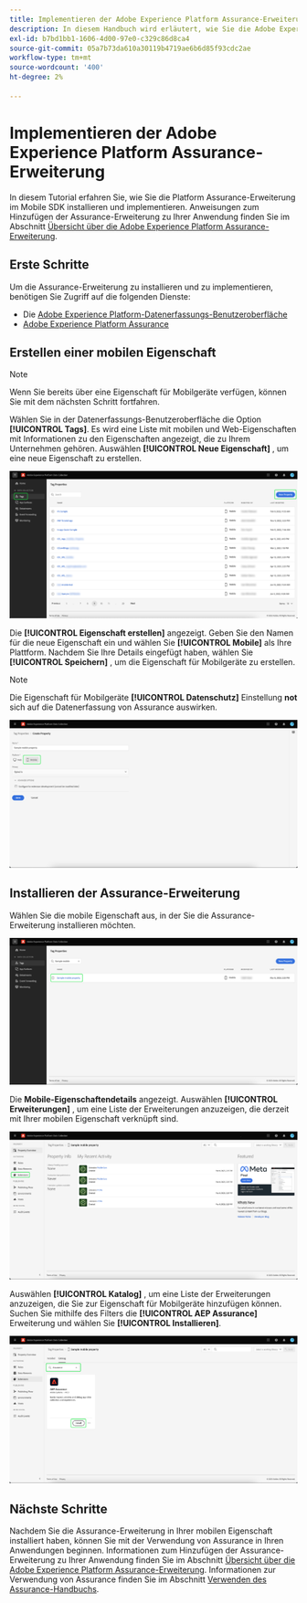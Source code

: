 ```yaml
---
title: Implementieren der Adobe Experience Platform Assurance-Erweiterung
description: In diesem Handbuch wird erläutert, wie Sie die Adobe Experience Platform Assurance-Erweiterung implementieren und installieren.
exl-id: b7bd1bb1-1606-4d00-97e0-c329c86d8ca4
source-git-commit: 05a7b73da610a30119b4719ae6b6d85f93cdc2ae
workflow-type: tm+mt
source-wordcount: '400'
ht-degree: 2%

---
```


# Implementieren der Adobe Experience Platform Assurance-Erweiterung

In diesem Tutorial erfahren Sie, wie Sie die Platform Assurance-Erweiterung im Mobile SDK installieren und implementieren. Anweisungen zum Hinzufügen der Assurance-Erweiterung zu Ihrer Anwendung finden Sie im Abschnitt [Übersicht über die Adobe Experience Platform Assurance-Erweiterung](https://developer.adobe.com/client-sdks/documentation/platform-assurance-sdk/#add-the-aep-assurance-extension-to-your-app).

## Erste Schritte

Um die Assurance-Erweiterung zu installieren und zu implementieren, benötigen Sie Zugriff auf die folgenden Dienste:

- Die [Adobe Experience Platform-Datenerfassungs-Benutzeroberfläche](https://experience.adobe.com/#/data-collection/)
- [Adobe Experience Platform Assurance](https://experience.adobe.com/assurance)

## Erstellen einer mobilen Eigenschaft

>[!NOTE]
>
>Wenn Sie bereits über eine Eigenschaft für Mobilgeräte verfügen, können Sie mit dem nächsten Schritt fortfahren.

Wählen Sie in der Datenerfassungs-Benutzeroberfläche die Option **[!UICONTROL Tags]**. Es wird eine Liste mit mobilen und Web-Eigenschaften mit Informationen zu den Eigenschaften angezeigt, die zu Ihrem Unternehmen gehören. Auswählen **[!UICONTROL Neue Eigenschaft]** , um eine neue Eigenschaft zu erstellen.

![Die Schaltfläche &quot;Neue Eigenschaft&quot;ist hervorgehoben und zeigt an, was Sie zum Erstellen einer neuen Eigenschaft auswählen](./images/implement-assurance/create-new-property.png)

Die **[!UICONTROL Eigenschaft erstellen]** angezeigt. Geben Sie den Namen für die neue Eigenschaft ein und wählen Sie **[!UICONTROL Mobile]** als Ihre Plattform. Nachdem Sie Ihre Details eingefügt haben, wählen Sie **[!UICONTROL Speichern]** , um die Eigenschaft für Mobilgeräte zu erstellen.

>[!NOTE]
>
>Die Eigenschaft für Mobilgeräte **[!UICONTROL Datenschutz]** Einstellung **not** sich auf die Datenerfassung von Assurance auswirken.

![Die Seite Eigenschaft erstellen wird angezeigt. Hier können Sie Informationen zu Ihrer mobilen Eigenschaft einfügen.](./images/implement-assurance/create-property.png)

## Installieren der Assurance-Erweiterung

Wählen Sie die mobile Eigenschaft aus, in der Sie die Assurance-Erweiterung installieren möchten.

![Die Seite Tag-Eigenschaften wird angezeigt, wobei die ausgewählte Eigenschaft für Mobilgeräte hervorgehoben ist.](./images/implement-assurance/select-mobile-property.png)

Die **Mobile-Eigenschaftendetails** angezeigt. Auswählen **[!UICONTROL Erweiterungen]** , um eine Liste der Erweiterungen anzuzeigen, die derzeit mit Ihrer mobilen Eigenschaft verknüpft sind.

![Die Detailseite für die mobile Eigenschaft wird angezeigt. Es werden Informationen zu den letzten Aktivitäten angezeigt. Die Registerkarte Erweiterungen wird hervorgehoben.](./images/implement-assurance/tag-properties.png)

Auswählen **[!UICONTROL Katalog]** , um eine Liste der Erweiterungen anzuzeigen, die Sie zur Eigenschaft für Mobilgeräte hinzufügen können. Suchen Sie mithilfe des Filters die **[!UICONTROL AEP Assurance]** Erweiterung und wählen Sie **[!UICONTROL Installieren]**.

![Der Erweiterungskatalog wird angezeigt. Die Erweiterung &quot;Assurance&quot;wird gefiltert und angezeigt, wobei die Schaltfläche &quot;Installieren&quot;hervorgehoben ist.](./images/implement-assurance/assurance-extension.png)

## Nächste Schritte

Nachdem Sie die Assurance-Erweiterung in Ihrer mobilen Eigenschaft installiert haben, können Sie mit der Verwendung von Assurance in Ihren Anwendungen beginnen. Informationen zum Hinzufügen der Assurance-Erweiterung zu Ihrer Anwendung finden Sie im Abschnitt [Übersicht über die Adobe Experience Platform Assurance-Erweiterung](https://developer.adobe.com/client-sdks/documentation/platform-assurance-sdk/#add-the-aep-assurance-extension-to-your-app). Informationen zur Verwendung von Assurance finden Sie im Abschnitt [Verwenden des Assurance-Handbuchs](./using-assurance.md).
